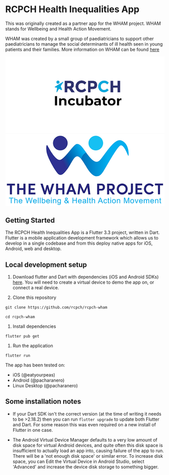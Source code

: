 # RCPCH Health Inequalities App

This was originally created as a partner app for the WHAM project. WHAM stands for Wellbeing and Health Action Movement.

WHAM was created by a small group of paediatricians to support other paediatricians to manage the social determinants of ill health seen in young patients and their families. More information on WHAM can be found [here](https://www.whamproject.co.uk/the-social)

![rcpch logo](assets/incubator-white.png)
![wham logo](assets/whamlogo.png)

## Getting Started

The RCPCH Health Inequalities App is a Flutter 3.3 project, written in Dart. Flutter is a mobile application development framework which allows us to develop in a single codebase and from this deploy native apps for iOS, Android, web and desktop.

## Local development setup

1. Download flutter and Dart with dependencies (iOS and Android SDKs) [here](https://docs.flutter.dev/get-started/install). You will need to create a virtual device to demo the app on, or connect a real device.

1. Clone this repository

```shell
git clone https://github.com/rcpch/rcpch-wham
```

```shell
cd rcpch-wham
```

1. Install dependencies

```shell
flutter pub get
```

1. Run the application

```shell
flutter run
```

The app has been tested on:

- iOS (@eatyourpeas)
- Android (@pacharanero)
- Linux Desktop (@pacharanero)


## Some installation notes

- If your Dart SDK isn't the correct version (at the time of writing it needs to be >2.18.2) then you can run `flutter upgrade` to update both Flutter and Dart. For some reason this was even required on a new install of Flutter in one case.

- The Android Virtual Device Manager defaults to a very low amount of disk space for virtual Android devices, and quite often this disk space is insufficient to actually load an app into, causing failure of the app to run. There will be a 'not enough disk space' or similar error. To increase disk space, you can Edit the Virtual Device in Android Studio, select 'Advanced' and increase the device disk storage to something bigger.
